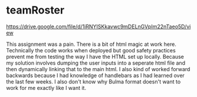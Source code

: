 # teamRoster
https://drive.google.com/file/d/1iRNYISKkavwc9mDELnGVpIm22nTaeo5D/view

This assignment was a pain. There is a bit of html magic at work here. Technically the code works when deployed but good safety practices prevent me from testing the way I have the HTML set up locally. Because my solution involves dumping the user inputs into a seperate html file and then dynamically linking that to the main html. I also kind of worked forward backwards because I had knowledge of handlebars as I had learned over the last few weeks. I also don't know why Bulma format doesn't want to work for me exactly like I want it.
